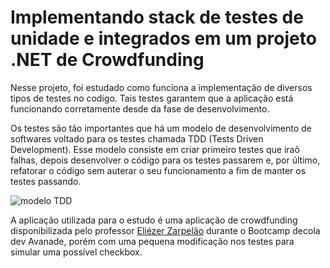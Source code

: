 # Implementando stack de testes de unidade e integrados em um projeto .NET de Crowdfunding

Nesse projeto, foi estudado como funciona a implementação de diversos tipos de testes no codigo. Tais testes garantem que a aplicação está funcionando corretamente desde da fase de desenvolvimento.

Os testes são tão importantes que há um modelo de desenvolvimento de softwares voltado para os testes chamada TDD (Tests Driven Development). Esse modelo consiste em criar primeiro testes que iraõ falhas, depois desenvolver o código para os testes passarem e, por último, refatorar o código sem auterar o seu funcionamento a fim de manter os testes passando.

![modelo TDD](https://github.com/JeffersonBrits/stack-de-testes-.NET/blob/master/TDD.JPG)

A aplicação utilizada para o estudo é uma aplicação de crowdfunding disponibilizada pelo professor [Eliézer Zarpelão](https://github.com/elizarp/dotnet-vaquinha-tests) durante o Bootcamp decola dev Avanade, porém com uma pequena modificação nos testes para simular uma possível checkbox.
